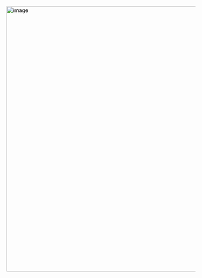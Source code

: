 <img width="1226" height="706" alt="image" src="https://github.com/user-attachments/assets/19d985e2-0afc-47d2-95c8-7e0b7ee411d2" />
